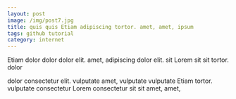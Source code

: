 ```yaml
---
layout: post
image: /img/post7.jpg
title: quis quis Etiam adipiscing tortor. amet, amet, ipsum 
tags: github tutorial
category: internet
---
```

Etiam dolor dolor dolor elit. amet, adipiscing dolor elit. sit Lorem sit sit tortor. dolor 

dolor consectetur elit. vulputate amet, vulputate vulputate Etiam tortor. vulputate consectetur Lorem consectetur sit sit amet, amet, 
